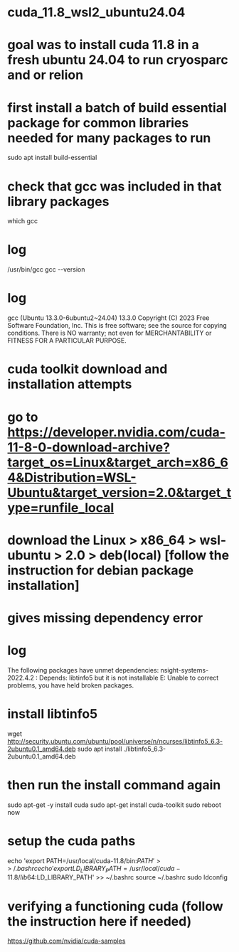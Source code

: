 # cuda_11.8_wsl2_ubuntu24.04
# goal was to install cuda 11.8 in a fresh ubuntu 24.04 to run cryosparc and or relion

# first install a batch of build essential package for common libraries needed for many packages to run
sudo apt install build-essential
# check that gcc was included in that library packages
which gcc
# log
/usr/bin/gcc
gcc --version
# log
gcc (Ubuntu 13.3.0-6ubuntu2~24.04) 13.3.0
Copyright (C) 2023 Free Software Foundation, Inc.
This is free software; see the source for copying conditions.  There is NO
warranty; not even for MERCHANTABILITY or FITNESS FOR A PARTICULAR PURPOSE.

# cuda toolkit download and installation attempts
# go to https://developer.nvidia.com/cuda-11-8-0-download-archive?target_os=Linux&target_arch=x86_64&Distribution=WSL-Ubuntu&target_version=2.0&target_type=runfile_local
# download the Linux > x86_64 > wsl-ubuntu > 2.0 > deb(local) [follow the instruction for debian package installation]
# gives missing dependency error
# log
The following packages have unmet dependencies:
 nsight-systems-2022.4.2 : Depends: libtinfo5 but it is not installable
E: Unable to correct problems, you have held broken packages.
# install libtinfo5
wget http://security.ubuntu.com/ubuntu/pool/universe/n/ncurses/libtinfo5_6.3-2ubuntu0.1_amd64.deb
sudo apt install ./libtinfo5_6.3-2ubuntu0.1_amd64.deb
# then run the install command again
sudo apt-get -y install cuda
sudo apt-get install cuda-toolkit
sudo reboot now

# setup the cuda paths
echo 'export PATH=/usr/local/cuda-11.8/bin:$PATH' >> ~/.bashrc
echo 'export LD_LIBRARY_PATH=/usr/local/cuda-11.8/lib64:$LD_LIBRARY_PATH' >> ~/.bashrc
source ~/.bashrc
sudo ldconfig

# verifying a functioning cuda (follow the instruction here if needed)
https://github.com/nvidia/cuda-samples



